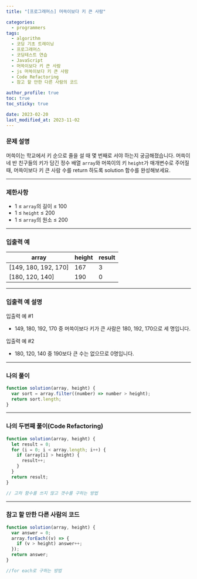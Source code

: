 ```yaml
---
title: "[프로그래머스] 머쓱이보다 키 큰 사람"

categories:
  - programmers
tags:
  - algorithm
  - 코딩 기초 트레이닝
  - 프로그래머스
  - 코딩테스트 연습
  - JavaScript
  - 머쓱이보다 키 큰 사람
  - js 머쓱이보다 키 큰 사람
  - Code Refactoring
  - 참고 할 만한 다른 사람의 코드

author_profile: true
toc: true
toc_sticky: true

date: 2023-02-20
last_modified_at: 2023-11-02
---
```


### 문제 설명

머쓱이는 학교에서 키 순으로 줄을 설 때 몇 번째로 서야 하는지 궁금해졌습니다. 머쓱이네 반 친구들의 키가 담긴 정수 배열 `array`와 머쓱이의 키 `height`가 매개변수로 주어질 때, 머쓱이보다 키 큰 사람 수를 return 하도록 solution 함수를 완성해보세요.

---

### 제한사항

- 1 ≤ `array`의 길이 ≤ 100
- 1 ≤ `height` ≤ 200
- 1 ≤ `array`의 원소 ≤ 200

---

### 입출력 예

| array                | height | result |
| -------------------- | ------ | ------ |
| [149, 180, 192, 170] | 167    | 3      |
| [180, 120, 140]      | 190    | 0      |

---

###

### 입출력 예 설명

입출력 예 #1

- 149, 180, 192, 170 중 머쓱이보다 키가 큰 사람은 180, 192, 170으로 세 명입니다.

입출력 예 #2

- 180, 120, 140 중 190보다 큰 수는 없으므로 0명입니다.

---

### 나의 풀이

```jsx
function solution(array, height) {
  var sort = array.filter((number) => number > height);
  return sort.length;
}
```

---

### 나의 두번째 풀이(Code Refactoring)

```jsx
function solution(array, height) {
  let result = 0;
  for (i = 0; i < array.length; i++) {
    if (array[i] > height) {
      result++;
    }
  }
  return result;
}

// 고차 함수를 쓰지 않고 갯수를 구하는 방법
```

---

### 참고 할 만한 다른 사람의 코드

```jsx
function solution(array, height) {
  var answer = 0;
  array.forEach((v) => {
    if (v > height) answer++;
  });
  return answer;
}

//for each로 구하는 방법
```
